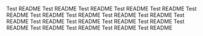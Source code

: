 Test README
Test README
Test README
Test README
Test README
Test README
Test README
Test README
Test README
Test README
Test README
Test README
Test README
Test README
Test README
Test README
Test README
Test README
Test README
Test README

